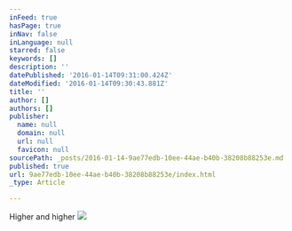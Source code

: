 ```yaml
---
inFeed: true
hasPage: true
inNav: false
inLanguage: null
starred: false
keywords: []
description: ''
datePublished: '2016-01-14T09:31:00.424Z'
dateModified: '2016-01-14T09:30:43.881Z'
title: ''
author: []
authors: []
publisher:
  name: null
  domain: null
  url: null
  favicon: null
sourcePath: _posts/2016-01-14-9ae77edb-10ee-44ae-b40b-38208b88253e.md
published: true
url: 9ae77edb-10ee-44ae-b40b-38208b88253e/index.html
_type: Article

---
```

Higher and higher ![](https://the-grid-user-content.s3-us-west-2.amazonaws.com/39c87f5c-dd04-4428-90cc-e533e8c9f6de.JPG)